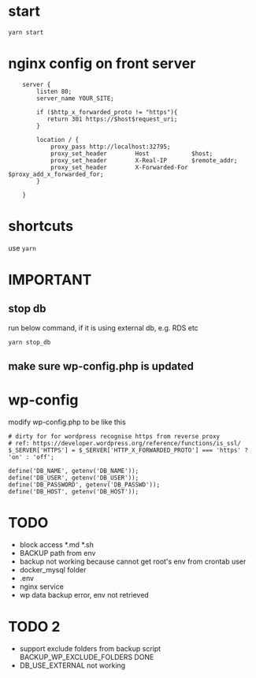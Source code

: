 # start
```
yarn start
```

# nginx config on front server
```
    server {
        listen 80;
        server_name YOUR_SITE;
    
        if ($http_x_forwarded_proto != "https"){
           return 301 https://$host$request_uri;
        }
        
        location / {
            proxy_pass http://localhost:32795;
            proxy_set_header        Host            $host;
            proxy_set_header        X-Real-IP       $remote_addr;
            proxy_set_header        X-Forwarded-For $proxy_add_x_forwarded_for;
        }
    
    }
```

# shortcuts
use `yarn`

# IMPORTANT
## stop db
run below command, if it is using external db, e.g. RDS etc
```
yarn stop_db
```
## make sure wp-config.php is updated

# wp-config
modify wp-config.php to be like this
```
# dirty for for wordpress recognise https from reverse proxy
# ref: https://developer.wordpress.org/reference/functions/is_ssl/
$_SERVER['HTTPS'] = $_SERVER['HTTP_X_FORWARDED_PROTO'] === 'https' ? 'on' : 'off';

define('DB_NAME', getenv('DB_NAME'));
define('DB_USER', getenv('DB_USER'));
define('DB_PASSWORD', getenv('DB_PASSWD'));
define('DB_HOST', getenv('DB_HOST'));
```

# TODO
- block access
  *.md
  *.sh
- BACKUP path from env  
- backup not working because cannot get root's env from crontab user
- docker_mysql folder
- .env
- nginx service
- wp data backup error, env not retrieved

# TODO 2
- support exclude folders from backup script BACKUP_WP_EXCLUDE_FOLDERS
  DONE
- DB_USE_EXTERNAL
    not working
